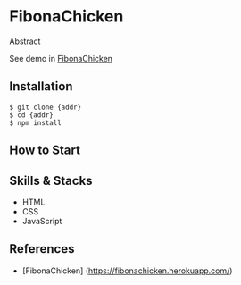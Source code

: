 # FibonaChicken

Abstract

See demo in [FibonaChicken](https://fibonachicken.herokuapp.com/)

## Installation

```shell
$ git clone {addr}
$ cd {addr}
$ npm install
```

## How to Start

## Skills & Stacks

- HTML
- CSS
- JavaScript

## References

- [FibonaChicken] (https://fibonachicken.herokuapp.com/)


